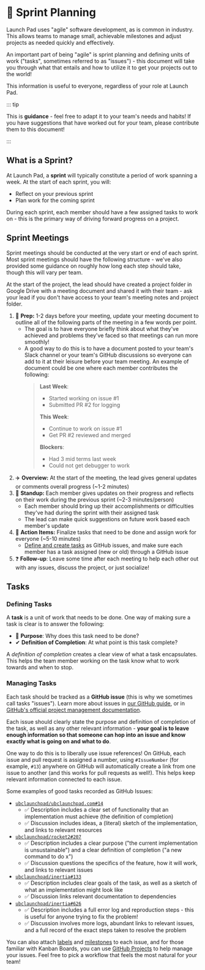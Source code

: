 # 🏃 Sprint Planning

Launch Pad uses "agile" software development, as is common in industry. This allows teams to manage small, achievable milestones and adjust projects as needed quickly and effectively.

An important part of being "agile" is sprint planning and defining units of work ("tasks", sometimes referred to as "issues") - this document will take you through what that entails and how to utilize it to get your projects out to the world!

This information is useful to everyone, regardless of your role at Launch Pad.

::: tip

This is **guidance** - feel free to adapt it to your team's needs and habits! If you have suggestions that have worked out for your team, please contribute them to this document!

:::

## What is a Sprint?

At Launch Pad, a **sprint** will typically constitute a period of work spanning a week. At the start of each sprint, you will:

* Reflect on your previous sprint
* Plan work for the coming sprint

During each sprint, each member should have a few assigned tasks to work on - this is the primary way of driving forward progress on a project.

## Sprint Meetings

Sprint meetings should be conducted at the very start or end of each sprint. Most sprint meetings should have the following structure - we've also provided some guidance on roughly how long each step should take, though this will vary per team.

At the start of the project, the lead should have created a project folder in Google Drive with a meeting document and shared it with their team - ask your lead if you don't have access to your team's meeting notes and project folder.

1. 📝 **Prep:** 1-2 days before your meeting, update your meeting document to outline all of the following parts of the meeting in a few words per point.
    * The goal is to have everyone briefly think about what they've achieved and problems they've faced so that meetings can run more smoothly!
    * A good way to do this is to have a document posted to your team's Slack channel or your team's GitHub discussions so everyone can add to it at their leisure before your team meeting. An example of document could be one where each member contributes the following:
      > **Last Week**:
      > * Started working on issue #1
      > * Submitted PR #2 for logging
      >
      > **This Week**:
      > * Continue to work on issue #1
      > * Get PR #2 reviewed and merged
      >
      > **Blockers**:
      > * Had 3 mid terms last week
      > * Could not get debugger to work
2. ✈️ **Overview:** At the start of the meeting, the lead gives general updates or comments overall progress (~1-2 minutes)
3. 👋 **Standup:** Each member gives updates on their progress and reflects on their work during the previous sprint (~2-3 minutes/person)
    * Each member should bring up their accomplishments or difficulties they've had during the sprint with their assigned task
    * The lead can make quick suggestions on future work based each member's update
4. 🚀 **Action Items:** Finalize tasks that need to be done and assign work for everyone (~5-10 minutes)
    * [Define and create tasks](#tasks) as GitHub issues, and make sure each member has a task assigned (new or old) through a GitHub issue
5. ❓ **Follow-up**: Leave some time after each meeting to help each other out with any issues, discuss the project, or just socialize!

## Tasks

### Defining Tasks

A **task** is a unit of work that needs to be done. One way of making sure a task is clear is to answer the following:

* 💪 **Purpose**: Why does this task need to be done?
* ✔ **Definition of Completion**: At what point is this task complete?

A *definition of completion* creates a clear view of what a task encapsulates. This helps the team member working on the task know what to work towards and when to stop.

### Managing Tasks

Each task should be tracked as a **GitHub issue** (this is why we sometimes call tasks "issues"). Learn more about issues in [our GitHub guide](../Tools/github.md#issues), or in [GitHub's official project management documentation](https://github.com/features/project-management/).

Each issue should clearly state the purpose and definition of completion of the task, as well as any other relevant information - **your goal is to leave enough information so that someone can hop into an issue and know exactly what is going on and what to do**.

One way to do this is to liberally use issue references! On GitHub, each issue and pull request is assigned a number, using `#IssueNumber` (for example, `#13`) anywhere on GitHub will automatically create a link from one issue to another (and this works for pull requests as well!). This helps keep relevant information connected to each issue.

Some examples of good tasks recorded as GitHub Issues:

* [`ubclaunchpad/ubclaunchpad.com#14`](https://github.com/ubclaunchpad/ubclaunchpad.com/issues/14)
    * ✅ Description includes a clear set of functionality that an implementation must achieve (the definition of completion)
    * ✅ Discussion includes ideas, a (literal) sketch of the implementation, and links to relevant resources
* [`ubclaunchpad/rocket2#207`](https://github.com/ubclaunchpad/rocket2/issues/207)
    * ✅ Description includes a clear purpose ("the current implementation is unsustainable") and a clear definition of completion ("a new command to do x")
    * ✅ Discussion questions the specifics of the feature, how it will work, and links to relevant issues
* [`ubclaunchpad/inertia#133`](https://github.com/ubclaunchpad/inertia/issues/133)
    * ✅ Description includes clear goals of the task, as well as a sketch of what an implementation might look like
    * ✅ Discussion links relevant documentation to dependencies
* [`ubclaunchpad/inertia#626`](https://github.com/ubclaunchpad/inertia/issues/626)
    * ✅ Description includes a full error log and reproduction steps - this is useful for anyone trying to fix the problem!
    * ✅ Discussion involves more logs, abundant links to relevant issues, and a full record of the exact steps taken to resolve the problem

You can also attach [labels](https://help.github.com/en/github/managing-your-work-on-github/applying-labels-to-issues-and-pull-requests) and [milestones](https://help.github.com/en/github/managing-your-work-on-github/viewing-your-milestones-progress) to each issue, and for those familiar with Kanban Boards, you can use [GitHub Projects](https://help.github.com/en/github/managing-your-work-on-github/about-project-boards) to help manage your issues. Feel free to pick a workflow that feels the most natural for your team!